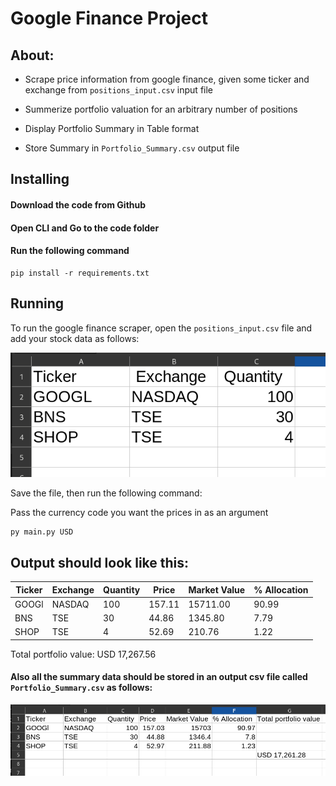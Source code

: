 # Google Finance Project

## About:

* Scrape price information from google finance, given some ticker and exchange from `positions_input.csv` input file

* Summerize portfolio valuation for an arbitrary number of positions

* Display Portfolio Summary in Table format

* Store Summary in `Portfolio_Summary.csv` output file


## Installing

#### Download the code from Github
#### Open CLI and Go to the code folder
#### Run the following command

```
pip install -r requirements.txt
```

## Running
To run the google finance scraper, open the `positions_input.csv` file and add your stock data as follows:

![positions_input](<Screenshot from 2024-08-06 14-50-52.png>)

Save the file, then run the following command:

Pass the currency code you want the prices in as an argument

```
py main.py USD
```

## Output should look like this:

| Ticker   | Exchange   |   Quantity |   Price |   Market Value |   % Allocation |
|----------|------------|------------|---------|----------------|----------------|
| GOOGl    | NASDAQ     |        100 |  157.11 |       15711.00 |          90.99 |
| BNS      | TSE        |         30 |   44.86 |        1345.80 |           7.79 |
| SHOP     | TSE        |          4 |   52.69 |         210.76 |           1.22 |

Total portfolio value: USD 17,267.56

#### Also all the summary data should be stored in an output csv file called `Portfolio_Summary.csv` as follows:

![portfolio_summary](<Screenshot from 2024-08-06 15-02-03.png>)